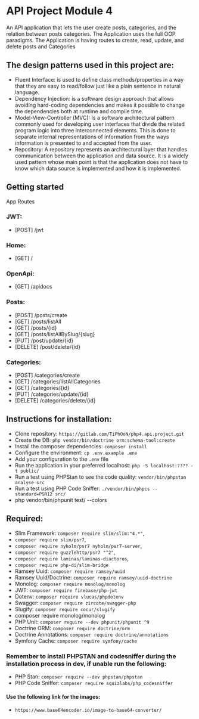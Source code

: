 # API Project Module 4

An API application that lets the user create posts, categories, and the relation between posts categories. The Application uses the full OOP paradigms. The Application is having routes to create, read, update, and delete posts and Categories

## The design patterns used in this project are:

- Fluent Interface:
  is used to define class methods/properties in a way that they are easy to read/follow just like a plain sentence in natural language.
- Dependency Injection:
  is a software design approach that allows avoiding hard-coding dependencies and makes it possible to change the dependencies both at runtime and compile time.
- Model-View-Controller (MVC):
 Is a software architectural pattern commonly used for developing user interfaces that divide the related program logic into three interconnected elements. This is done to separate internal representations of information from the ways information is presented to and accepted from the user.
- Repository:
  A repository represents an architectural layer that handles communication between the application and data source. It is a widely used pattern whose main point is that the application does not have to know which data source is implemented and how it is implemented.

## Getting started
App Routes

### JWT:

- [POST] /jwt

### Home:

- [GET] /

### OpenApi:

- [GET] /apidocs

### Posts:

- [POST] /posts/create
- [GET] /posts/listAll
- [GET] /posts/{id}
- [GET] /posts/listAllBySlug/{slug}
- [PUT] /post/update/{id}
- [DELETE] /post/delete/{id}

### Categories:

- [POST] /categories/create
- [GET] /categories/listAllCategories
- [GET] /categories/{id}
- [PUT] /categories/update/{id}
- [DELETE] /categories/delete/{id}

## Instructions for installation:

- Clone repository: `https://gitlab.com/TiPhOoN/php4.api.project.git`
- Create the DB: `php vendor/bin/doctrine orm:schema-tool:create`
- Install the composer dependencies: `composer install`
- Configure the environment: `cp .env.example .env`
- Add your configuration to the `.env` file
- Run the application in your preferred localhost: `php -S localhost:???? -t public/`
- Run a test using PHPStan to see the code quality: `vendor/bin/phpstan analyse src`
- Run a test using PHP Code Sniffer: `./vendor/bin/phpcs --standard=PSR12 src/`
- php vendor/bin/phpunit test/ --colors


## Required:

- Slim Framework: `composer require slim/slim:"4.*"`,
-  `composer require slim/psr7`,
-  `composer require nyholm/psr7 nyholm/psr7-server`,
-  `composer require guzzlehttp/psr7 "^2"`,
-  `composer require laminas/laminas-diactoros`,
-  `composer require php-di/slim-bridge`
- Ramsey Uuid: `composer require ramsey/uuid`
- Ramsey Uuid/Doctrine: `composer require ramsey/uuid-doctrine`
- Monolog: `composer require monolog/monolog`
- JWT: `composer require firebase/php-jwt`
- Dotenv: `composer require vlucas/phpdotenv`
- Swagger: `composer require zircote/swagger-php`
- Slugify: `composer require cocur/slugify`
- composer require monolog/monolog
- PHP Unit: `composer require --dev phpunit/phpunit ^9`
- Doctrine ORM: `composer require doctrine/orm`
- Doctrine Annotations: `composer require doctrine/annotations`
- Symfony Cache: `composer require symfony/cache`

### Remember to install PHPSTAN and codesniffer during the installation process in dev, if unable run the following:

- PHP Stan: `composer require --dev phpstan/phpstan`
- PHP Code Sniffer: `composer require squizlabs/php_codesniffer`

#### Use the following link for the images:

- `https://www.base64encoder.io/image-to-base64-converter/`